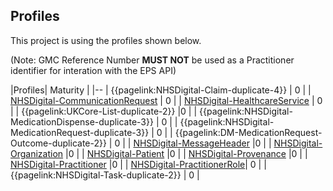 ## Profiles

This project is using the profiles shown below.

(Note: GMC Reference Number **MUST NOT** be used as a Practitioner identifier for interation with the EPS API) 

|Profiles| Maturity | 
|--
| {{pagelink:NHSDigital-Claim-duplicate-4}} | 0 |
| [NHSDigital-CommunicationRequest](https://simplifier.net/guide/nhsdigital/Home/FHIRAssets/AllAssets/Profiles/NHSDigital-CommunicationRequest) | 0 | 
| [NHSDigital-HealthcareService](https://simplifier.net/guide/nhsdigital/Home/FHIRAssets/AllAssets/Profiles/NHSDigital-HealthcareService) | 0 | 
| {{pagelink:UKCore-List-duplicate-2}} |0 |
| {{pagelink:NHSDigital-MedicationDispense-duplicate-3}} | 0 | 
| {{pagelink:NHSDigital-MedicationRequest-duplicate-3}} | 0 |
| {{pagelink:DM-MedicationRequest-Outcome-duplicate-2}} | 0 |
| [NHSDigital-MessageHeader](https://simplifier.net/guide/nhsdigital/Home/FHIRAssets/AllAssets/Profiles/NHSDigital-MessageHeader) |0 | 
| [NHSDigital-Organization](https://simplifier.net/guide/nhsdigital/Home/FHIRAssets/AllAssets/Profiles/NHSDigital-Organization) |0 | 
| [NHSDigital-Patient](https://simplifier.net/guide/nhsdigital/Home/FHIRAssets/AllAssets/Profiles/NHSDigital-Patient) |0 |
| [NHSDigital-Provenance](https://simplifier.net/guide/nhsdigital/Home/FHIRAssets/AllAssets/Profiles/NHSDigital-Provenance) |0 | 
| [NHSDigital-Practitioner](https://simplifier.net/guide/nhsdigital/Home/FHIRAssets/AllAssets/Profiles/NHSDigital-Practitioner) |0 | 
| [NHSDigital-PractitionerRole](https://simplifier.net/guide/nhsdigital/Home/FHIRAssets/AllAssets/Profiles/NHSDigital-PractitionerRole)| 0 | 
| {{pagelink:NHSDigital-Task-duplicate-2}} | 0 |

